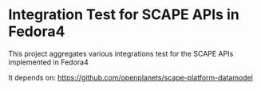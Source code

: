 Integration Test for SCAPE APIs in Fedora4
==========================================

This project aggregates various integrations test for the SCAPE APIs implemented in Fedora4

It depends on:
https://github.com/openplanets/scape-platform-datamodel